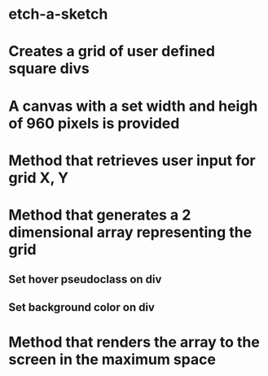 # etch-a-sketch

# Creates a grid of user defined square divs
# A canvas with a set width and heigh of 960 pixels is provided
# Method that retrieves user input for grid X, Y
# Method that generates a 2 dimensional array representing the grid
## Set hover pseudoclass on div
## Set background color on div
# Method that renders the array to the screen in the maximum space